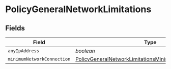 # PolicyGeneralNetworkLimitations


## Fields

| Field                                                                                                                                     | Type                                                                                                                                      | Required                                                                                                                                  | Description                                                                                                                               |
| ----------------------------------------------------------------------------------------------------------------------------------------- | ----------------------------------------------------------------------------------------------------------------------------------------- | ----------------------------------------------------------------------------------------------------------------------------------------- | ----------------------------------------------------------------------------------------------------------------------------------------- |
| `anyIpAddress`                                                                                                                            | *boolean*                                                                                                                                 | :heavy_minus_sign:                                                                                                                        | N/A                                                                                                                                       |
| `minimumNetworkConnection`                                                                                                                | [PolicyGeneralNetworkLimitationsMinimumNetworkConnection](../../models/shared/policygeneralnetworklimitationsminimumnetworkconnection.md) | :heavy_minus_sign:                                                                                                                        | N/A                                                                                                                                       |